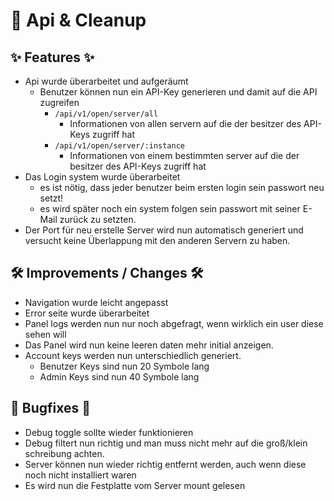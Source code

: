 # 🚀 Api & Cleanup

## ✨ Features ✨

* Api wurde überarbeitet und aufgeräumt
    * Benutzer können nun ein API-Key generieren und damit auf die API zugreifen
        * `/api/v1/open/server/all`
            * Informationen von allen servern auf die der besitzer des API-Keys zugriff hat
        * `/api/v1/open/server/:instance`
            * Informationen von einem bestimmten server auf die der besitzer des API-Keys zugriff hat
* Das Login system wurde überarbeitet
    * es ist nötig, dass jeder benutzer beim ersten login sein passwort neu setzt!
    * es wird später noch ein system folgen sein passwort mit seiner E-Mail zurück zu setzten.
* Der Port für neu erstelle Server wird nun automatisch generiert und versucht keine Überlappung mit den anderen Servern
  zu haben.

## 🛠️ Improvements / Changes 🛠️

* Navigation wurde leicht angepasst
* Error seite wurde überarbeitet
* Panel logs werden nun nur noch abgefragt, wenn wirklich ein user diese sehen will
* Das Panel wird nun keine leeren daten mehr initial anzeigen.
* Account keys werden nun unterschiedlich generiert.
    * Benutzer Keys sind nun 20 Symbole lang
    * Admin Keys sind nun 40 Symbole lang

## 🐛 Bugfixes 🐛

* Debug toggle sollte wieder funktionieren
* Debug filtert nun richtig und man muss nicht mehr auf die groß/klein schreibung achten.
* Server können nun wieder richtig entfernt werden, auch wenn diese noch nicht installiert waren
* Es wird nun die Festplatte vom Server mount gelesen 